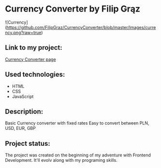# Currency Converter by Filip Grąz
![Currency] (https://github.com/FilipGraz/CurrencyConverter/blob/master/Images/currency.png?raw=true)

## Link to my project:
[Currency Converter page](https://filipgraz.github.io/CurrencyConverter/)

## Used technologies:

- HTML
- CSS
- JavaScript

## Description:

Basic Currency converter with fixed rates
Easy to convert between PLN, USD, EUR, GBP

## Project status:

The project was created on the beginning of my adventure with Frontend Development. It'II evolv along with my programing skills.

